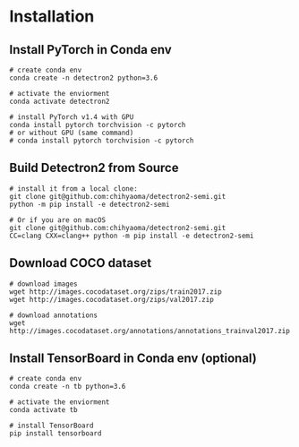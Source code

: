 # Installation

## Install PyTorch in Conda env

```shell
# create conda env
conda create -n detectron2 python=3.6

# activate the enviorment
conda activate detectron2

# install PyTorch v1.4 with GPU
conda install pytorch torchvision -c pytorch
# or without GPU (same command)
# conda install pytorch torchvision -c pytorch

```

## Build Detectron2 from Source

```shell
# install it from a local clone:
git clone git@github.com:chihyaoma/detectron2-semi.git
python -m pip install -e detectron2-semi

# Or if you are on macOS
git clone git@github.com:chihyaoma/detectron2-semi.git
CC=clang CXX=clang++ python -m pip install -e detectron2-semi
```

## Download COCO dataset

```shell
# download images
wget http://images.cocodataset.org/zips/train2017.zip
wget http://images.cocodataset.org/zips/val2017.zip

# download annotations
wget http://images.cocodataset.org/annotations/annotations_trainval2017.zip
```

## Install TensorBoard in Conda env (optional)

```shell
# create conda env
conda create -n tb python=3.6

# activate the enviorment
conda activate tb

# install TensorBoard
pip install tensorboard
```
